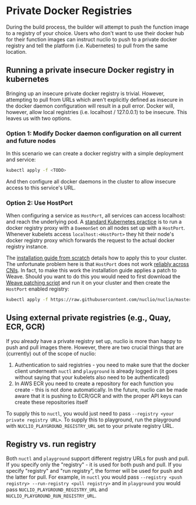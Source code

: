 # Private Docker Registries

During the build process, the builder will attempt to push the function image to a registry of your choice. Users who don't want to use their docker hub for their function images can instruct nuclio to push to a private docker registry and tell the platform (i.e. Kubernetes) to pull from the same location.

## Running a private insecure Docker registry in kubernetes

Bringing up an insecure private docker registry is trivial. However, attempting to pull from URLs which aren't explicitly defined as insecure in the docker daemon configuration will result in a pull error. Docker will, however, allow local registries (i.e. localhost / 127.0.0.1) to be insecure. This leaves us with two options.

### Option 1: Modify Docker daemon configuration on all current and future nodes
In this scenario we can create a docker registry with a simple deployment and service:

```bash
kubectl apply -f <TODO>
```

And then configure all docker daemons in the cluster to allow insecure access to this service's URL.

### Option 2: Use HostPort
When configuring a service as `HostPort`, all services can access localhost:<HostPort> and reach the underlying pod. A [standard Kubernetes practice](https://github.com/kubernetes/kubernetes/tree/master/cluster/addons/registry) is to run a docker registry proxy with a `DaemonSet` on all nodes set up with a `HostPort`. Whenever kubelets access `localhost:<HostPort>` they hit their node's docker registry proxy which forwards the request to the actual docker registry instance. 

The [installation guide from scratch](/docs/setup/k8s/install/linux.md) details how to apply this to your cluster. The unfortunate problem here is that `HostPort` does not work [reliably across CNIs](https://github.com/kubernetes/kubernetes/issues/23920). In fact, to make this work the installation guide applies a patch to Weave. Should you want to do this you would need to first download the [Weave patching script](https://github.com/nuclio/nuclio/blob/master/hack/k8s/scripts/install_cni_plugins) and run it on your cluster and then create the `HostPort` enabled registry:

```bash
kubectl apply -f https://raw.githubusercontent.com/nuclio/nuclio/master/hack/k8s/resources/registry.yaml
```

## Using external private registries (e.g., Quay, ECR, GCR)
If you already have a private registry set up, nuclio is more than happy to push and pull images there. However, there are two crucial things that are (currently) out of the scope of nuclio:

1. Authentication to said registries - you need to make sure that the docker client underneath `nuctl` and `playground` is already logged in (it goes without saying that your kubelets also need to be authenticated)
2. In AWS ECR you need to create a repository for each function you create - this is not done automatically. In the future, nuclio can be made aware that it is pushing to ECR/GCR and with the proper API keys can create these repositories itself

To supply this to `nuctl`, you would just need to pass `--registry <your private registry URL>`. To supply this to playground, run the playground with `NUCLIO_PLAYGROUND_REGISTRY_URL` set to your private registry URL. 

## Registry vs. run registry

Both `nuctl` and `playground` support different registry URLs for push and pull. If you specify only the "registry" - it is used for both push and pull. If you specify "registry" and "run registry", the former will be used for push and the latter for pull. For example, in `nuctl` you would pass `--registry <push registry> --run-registry <pull registry>` and in `playground` you would pass `NUCLIO_PLAYGROUND_REGISTRY_URL` and `NUCLIO_PLAYGROUND_RUN_REGISTRY_URL`. 
  
